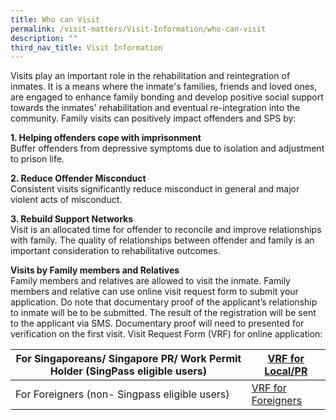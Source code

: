 ```yaml
---
title: Who can Visit
permalink: /visit-matters/Visit-Information/who-can-visit
description: ""
third_nav_title: Visit Information
---
```

Visits play an important role in the rehabilitation and reintegration of inmates. It is a means where the inmate's families, friends and loved ones, are engaged to enhance family bonding and develop positive social support towards the inmates' rehabilitation and eventual re-integration into the community. Family visits can positively impact offenders and SPS by:

**1. Helping offenders cope with imprisonment**<br>
Buffer offenders from depressive symptoms due to isolation and adjustment to prison life.

**2. Reduce Offender Misconduct**<br>
Consistent visits significantly reduce misconduct in general and major violent acts of misconduct.

**3. Rebuild Support Networks**<br>
Visit is an allocated time for offender to reconcile and improve relationships with family. The quality of relationships between offender and family is an important consideration to rehabilitative outcomes.

**Visits by Family members and Relatives**<br>
Family members and relatives are allowed to visit the inmate. Family members and relative can use online visit request form to submit your application.  Do note that documentary proof of the applicant’s relationship to inmate will be to be submitted.  The result of the registration will be sent to the applicant via SMS. Documentary proof will need to presented for verification on the first visit.
Visit Request Form (VRF) for online application:


|For Singaporeans/ Singapore PR/ Work Permit Holder (SingPass eligible users)| [VRF for Local/PR](https://form.gov.sg/#!/5fbb510b2bcec70011435e8b) | 
| -------- | -------- | 
| For Foreigners (non- Singpass eligible users)|[VRF for Foreigners](https://form.gov.sg/#!/5c88baed9a3a3c0010c18c70)| 




